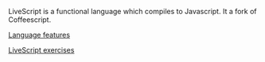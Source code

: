 LiveScript is a functional language which compiles to Javascript. It a fork of Coffeescript.

[Language features](livescript-language-features)

[LiveScript exercises](livescript-examples)
